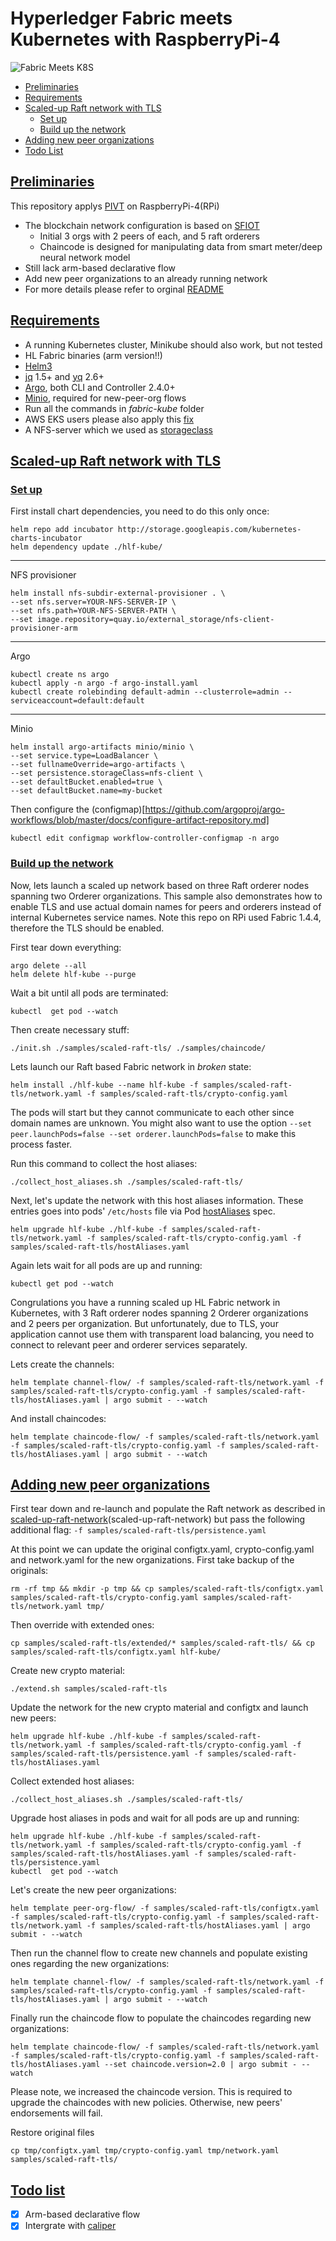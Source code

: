 # Hyperledger Fabric meets Kubernetes with RaspberryPi-4
![Fabric Meets K8S](https://raft-fabric-kube.s3-eu-west-1.amazonaws.com/images/fabric_meets_k8s.png)

* [Preliminaries](#preliminaries)
* [Requirements](#requirements)
* [Scaled-up Raft network with TLS](#scaled-up-raft-network-with-tls)
  * [Set up](#set-up)
  * [Build up the network](#build-up-the-network)
* [Adding new peer organizations](#adding-new-peer-organizations)
* [Todo List](#todo-list)

## [Preliminaries](#preliminaries)
This repository applys [PIVT](https://github.com/hyfen-nl/PIVT) on RaspberryPi-4(RPi)
* The blockchain network configuration is based on [SFIOT](https://github.com/weishancc/SFIOT_blockchain) 
  * Initial 3 orgs with 2 peers of each, and 5 raft orderers
  * Chaincode is designed for manipulating data from smart meter/deep neural network model
* Still lack arm-based declarative flow
* Add new peer organizations to an already running network
* For more details please refer to orginal [README](https://github.com/hyfen-nl/PIVT/blob/master/README.md)

## [Requirements](#requirements)
* A running Kubernetes cluster, Minikube should also work, but not tested
* HL Fabric binaries (arm version!!)
* [Helm3](https://github.com/helm)
* [jq](https://stedolan.github.io/jq/download/) 1.5+ and [yq](https://pypi.org/project/yq/) 2.6+
* [Argo](https://github.com/argoproj/argo), both CLI and Controller 2.4.0+
* [Minio](https://github.com/argoproj/argo/blob/master/docs/configure-artifact-repository.md), required for new-peer-org flows
* Run all the commands in *fabric-kube* folder
* AWS EKS users please also apply this [fix](https://github.com/APGGroeiFabriek/PIVT/issues/1)
* A NFS-server which we used as [storageclass](https://kubernetes.io/docs/concepts/storage/storage-classes/)

## [Scaled-up Raft network with TLS](#scaled-up-raft-network-with-tls)

### [Set up](#set-up)
First install chart dependencies, you need to do this only once:
```
helm repo add incubator http://storage.googleapis.com/kubernetes-charts-incubator
helm dependency update ./hlf-kube/
```

---
NFS provisioner
```
helm install nfs-subdir-external-provisioner . \
--set nfs.server=YOUR-NFS-SERVER-IP \
--set nfs.path=YOUR-NFS-SERVER-PATH \
--set image.repository=quay.io/external_storage/nfs-client-provisioner-arm
```

---
Argo
```
kubectl create ns argo
kubectl apply -n argo -f argo-install.yaml
kubectl create rolebinding default-admin --clusterrole=admin --serviceaccount=default:default
```

---
Minio
```
helm install argo-artifacts minio/minio \
--set service.type=LoadBalancer \
--set fullnameOverride=argo-artifacts \
--set persistence.storageClass=nfs-client \
--set defaultBucket.enabled=true \
--set defaultBucket.name=my-bucket 
```
Then configure the (configmap)[https://github.com/argoproj/argo-workflows/blob/master/docs/configure-artifact-repository.md]
```
kubectl edit configmap workflow-controller-configmap -n argo
```

### [Build up the network](#build-up-the-network)
Now, lets launch a scaled up network based on three Raft orderer nodes spanning two Orderer organizations. This sample also demonstrates how to enable TLS and use actual domain names for peers and orderers instead of internal Kubernetes service names. Note this repo on RPi used Fabric 1.4.4, therefore the TLS should be enabled.

First tear down everything:
```
argo delete --all
helm delete hlf-kube --purge
```

Wait a bit until all pods are terminated:
```
kubectl  get pod --watch
```

Then create necessary stuff:
```
./init.sh ./samples/scaled-raft-tls/ ./samples/chaincode/
```

Lets launch our Raft based Fabric network in _broken_ state:
```
helm install ./hlf-kube --name hlf-kube -f samples/scaled-raft-tls/network.yaml -f samples/scaled-raft-tls/crypto-config.yaml 
```

The pods will start but they cannot communicate to each other since domain names are unknown. You might also want to use the option `--set peer.launchPods=false --set orderer.launchPods=false` to make this process faster.

Run this command to collect the host aliases:
```
./collect_host_aliases.sh ./samples/scaled-raft-tls/ 
```

Next, let's update the network with this host aliases information. These entries goes into pods' `/etc/hosts` file via Pod [hostAliases](https://kubernetes.io/docs/concepts/services-networking/add-entries-to-pod-etc-hosts-with-host-aliases/) spec.
```
helm upgrade hlf-kube ./hlf-kube -f samples/scaled-raft-tls/network.yaml -f samples/scaled-raft-tls/crypto-config.yaml -f samples/scaled-raft-tls/hostAliases.yaml  
```

Again lets wait for all pods are up and running:
```
kubectl get pod --watch
```

Congrulations you have a running scaled up HL Fabric network in Kubernetes, with 3 Raft orderer nodes spanning 2 Orderer organizations and 2 peers per organization. But unfortunately, due to TLS, your application cannot use them with transparent load balancing, you need to connect to relevant peer and orderer services separately.

Lets create the channels:
```
helm template channel-flow/ -f samples/scaled-raft-tls/network.yaml -f samples/scaled-raft-tls/crypto-config.yaml -f samples/scaled-raft-tls/hostAliases.yaml | argo submit - --watch
```

And install chaincodes:
```
helm template chaincode-flow/ -f samples/scaled-raft-tls/network.yaml -f samples/scaled-raft-tls/crypto-config.yaml -f samples/scaled-raft-tls/hostAliases.yaml | argo submit - --watch
```

## [Adding new peer organizations](#adding-new-peer-organizations)

First tear down and re-launch and populate the Raft network as described in [scaled-up-raft-network](#scaled-up-raft-network-with-tls)(scaled-up-raft-network) but pass the following additional flag: `-f samples/scaled-raft-tls/persistence.yaml`

At this point we can update the original configtx.yaml, crypto-config.yaml and network.yaml for the new organizations. First take backup of the originals:
```
rm -rf tmp && mkdir -p tmp && cp samples/scaled-raft-tls/configtx.yaml samples/scaled-raft-tls/crypto-config.yaml samples/scaled-raft-tls/network.yaml tmp/
```

Then override with extended ones:
```
cp samples/scaled-raft-tls/extended/* samples/scaled-raft-tls/ && cp samples/scaled-raft-tls/configtx.yaml hlf-kube/
```

Create new crypto material:
```
./extend.sh samples/scaled-raft-tls
```

Update the network for the new crypto material and configtx and launch new peers:
```
helm upgrade hlf-kube ./hlf-kube -f samples/scaled-raft-tls/network.yaml -f samples/scaled-raft-tls/crypto-config.yaml -f samples/scaled-raft-tls/persistence.yaml -f samples/scaled-raft-tls/hostAliases.yaml
```

Collect extended host aliases:
```
./collect_host_aliases.sh ./samples/scaled-raft-tls/ 
```

Upgrade host aliases in pods and wait for all pods are up and running:
```
helm upgrade hlf-kube ./hlf-kube -f samples/scaled-raft-tls/network.yaml -f samples/scaled-raft-tls/crypto-config.yaml -f samples/scaled-raft-tls/hostAliases.yaml -f samples/scaled-raft-tls/persistence.yaml
kubectl  get pod --watch
```

Let's create the new peer organizations:
```
helm template peer-org-flow/ -f samples/scaled-raft-tls/configtx.yaml -f samples/scaled-raft-tls/crypto-config.yaml -f samples/scaled-raft-tls/network.yaml -f samples/scaled-raft-tls/hostAliases.yaml | argo submit - --watch
```

Then run the channel flow to create new channels and populate existing ones regarding the new organizations:
```
helm template channel-flow/ -f samples/scaled-raft-tls/network.yaml -f samples/scaled-raft-tls/crypto-config.yaml -f samples/scaled-raft-tls/hostAliases.yaml | argo submit - --watch
```

Finally run the chaincode flow to populate the chaincodes regarding new organizations:
```
helm template chaincode-flow/ -f samples/scaled-raft-tls/network.yaml -f samples/scaled-raft-tls/crypto-config.yaml -f samples/scaled-raft-tls/hostAliases.yaml --set chaincode.version=2.0 | argo submit - --watch
```
Please note, we increased the chaincode version. This is required to upgrade the chaincodes with new policies. Otherwise, new peers' endorsements will fail.


Restore original files
```
cp tmp/configtx.yaml tmp/crypto-config.yaml tmp/network.yaml samples/scaled-raft-tls/
```

## [Todo list](#todo-list)
- [x] Arm-based declarative flow
- [x] Intergrate with [caliper](https://github.com/hyperledger/caliper)
